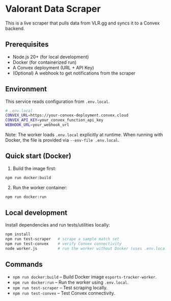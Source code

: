 # Valorant Data Scraper

This is a live scraper that pulls data from VLR.gg and syncs it to a Convex backend.

## Prerequisites

- Node.js 20+ (for local development)
- Docker (for containerized run)
- A Convex deployment (URL + API Key)
- (Optional) A webhook to get notifications from the scraper

## Environment

This service reads configuration from `.env.local`.

```bash
# .env.local
CONVEX_URL=https://your-convex-deployment.convex.cloud
CONVEX_API_KEY=your_convex_function_api_key
WEBHOOK_URL=your_webhook_url
```

Note: The worker loads `.env.local` explicitly at runtime. When running with Docker, the file is provided via `--env-file .env.local`.

## Quick start (Docker)

1) Build the image first:
```bash
npm run docker:build
```

2) Run the worker container:
```bash
npm run docker:run
```

## Local development

Install dependencies and run tests/utilities locally:

```bash
npm install
npm run test-scraper   # scrape a sample match set
npm run test-convex    # verify Convex connectivity
node worker.js         # run the worker without Docker (uses .env.local)
```

## Commands

- `npm run docker:build` – Build Docker image `esports-tracker-worker`.
- `npm run docker:run` – Run the worker using `.env.local`.
- `npm run test-scraper` – Test scraping locally.
- `npm run test-convex` – Test Convex connectivity.